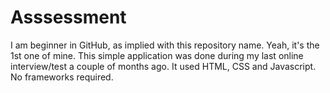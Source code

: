 # Asssessment
I am beginner in GitHub, as implied with this repository name. Yeah, it's the 1st one of mine.
This simple application was done during my last online interview/test a couple of months ago.
It used HTML, CSS and Javascript. No frameworks required.
